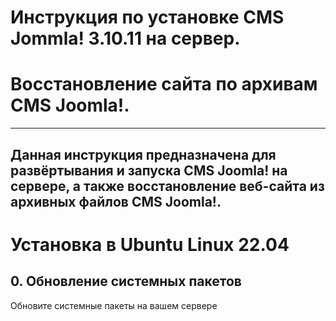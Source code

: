 # Инструкция по установке CMS Jommla! 3.10.11 на сервер.
# Восстановление сайта по архивам CMS Joomla!.
---
Данная инструкция предназначена для развёртывания и запуска CMS Joomla! на сервере, а также восстановление веб-сайта из архивных файлов CMS Joomla!.
---
# Установка в Ubuntu Linux 22.04
## 0. Обновление системных пакетов
Обновите системные пакеты на вашем сервере
